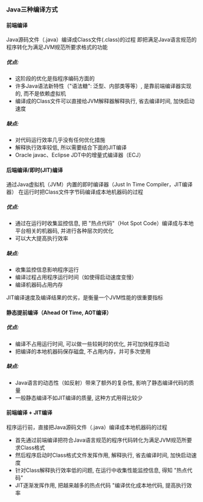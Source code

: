 ### Java三种编译方式
#### 前端编译
Java源码文件（.java）编译成Class文件(.class)的过程
即把满足Java语言规范的程序转化为满足JVM规范所要求格式的功能

##### 优点:
- 这阶段的优化是指程序编码方面的
- 许多Java语法新特性（"语法糖": 泛型、内部类等等）, 是靠前端编译器实现的, 而不是依赖虚拟机
- 编译成的Class文件可以直接给JVM解释器解释执行, 省去编译时间, 加快启动速度

##### 缺点:
- 对代码运行效率几乎没有任何优化措施
- 解释执行效率较低, 所以需要结合下面的JIT编译
- Oracle javac、Eclipse JDT中的增量式编译器（ECJ）

#### 后端编译/即时(JIT)编译
通过Java虚拟机（JVM）内置的即时编译器（Just In Time Compiler，JIT编译器）
在运行时把Class文件字节码编译成本地机器码的过程

##### 优点:
- 通过在运行时收集监控信息, 把 "热点代码"（Hot Spot Code）编译成与本地平台相关的机器码, 并进行各种层次的优化
- 可以大大提高执行效率

##### 缺点:
- 收集监控信息影响程序运行
- 编译过程占用程序运行时间（如使得启动速度变慢）
- 编译机器码占用内存

JIT编译速度及编译结果的优劣，是衡量一个JVM性能的很重要指标

#### 静态提前编译（Ahead Of Time, AOT编译）
##### 优点:
- 编译不占用运行时间, 可以做一些较耗时的优化, 并可加快程序启动
- 把编译的本地机器码保存磁盘, 不占用内存，并可多次使用

##### 缺点:
- Java语言的动态性（如反射）带来了额外的复杂性, 影响了静态编译代码的质量
- 一般静态编译不如JIT编译的质量, 这种方式用得比较少

#### 前端编译 + JIT编译
程序运行前，直接把Java源码文件（.java）编译成本地机器码的过程
- 首先通过前端编译把符合Java语言规范的程序代码转化为满足JVM规范所要求Class格式
- 然后程序启动时Class格式文件发挥作用, 解释执行, 省去编译时间, 加快启动速度
- 针对Class解释执行效率低的问题, 在运行中收集性能监控信息, 得知 "热点代码"
- JIT逐渐发挥作用, 把越来越多的热点代码 "编译优化成本地代码, 提高执行效率
